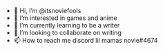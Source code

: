 - 👋 Hi, I’m @itsnoviefools
- 👀 I’m interested in games and anime
- 🌱 I’m currently learning to be a writer
- 💞️ I’m looking to collaborate on writing
- 📫 How to reach me discord lil mamas novie#4674

<!---
itsnoviefools/itsnoviefools is a ✨ special ✨ repository because its `README.md` (this file) appears on your GitHub profile.
You can click the Preview link to take a look at your changes.
--->
